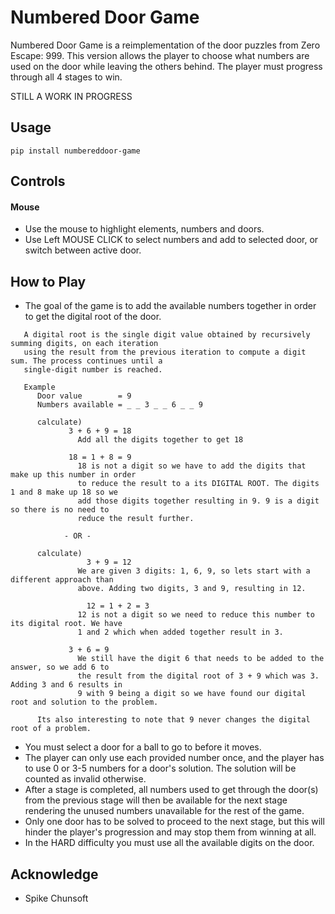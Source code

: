 # Numbered Door Game
Numbered Door Game is a reimplementation of the door puzzles from Zero Escape: 999. This version allows the player to choose what numbers are used on the door while leaving the others behind. The player must progress through all 4 stages to win.

STILL A WORK IN PROGRESS
 
## Usage
 ```
 pip install numbereddoor-game
 ```
 
## Controls
 
#### Mouse
 - Use the mouse to highlight elements, numbers and doors.
 - Use Left MOUSE CLICK to select numbers and add to selected door, or switch between active door.
  
## How to Play
 - The goal of the game is to add the available numbers together in order to get the digital root of the door.

```
   A digital root is the single digit value obtained by recursively summing digits, on each iteration
   using the result from the previous iteration to compute a digit sum. The process continues until a
   single-digit number is reached.
   
   Example
      Door value        = 9
      Numbers available = _ _ 3 _ _ 6 _ _ 9
	  
	  calculate) 
		     3 + 6 + 9 = 18
		       Add all the digits together to get 18
		     
	         18 = 1 + 8 = 9
		       18 is not a digit so we have to add the digits that make up this number in order 
		       to reduce the result to a its DIGITAL ROOT. The digits 1 and 8 make up 18 so we 
		       add those digits together resulting in 9. 9 is a digit so there is no need to 
		       reduce the result further.

			- OR -

	  calculate) 
	             3 + 9 = 12
		       We are given 3 digits: 1, 6, 9, so lets start with a different approach than 
		       above. Adding two digits, 3 and 9, resulting in 12.
		       
	             12 = 1 + 2 = 3
		       12 is not a digit so we need to reduce this number to its digital root. We have
		       1 and 2 which when added together result in 3.
		     
		     3 + 6 = 9
		       We still have the digit 6 that needs to be added to the answer, so we add 6 to
		       the result from the digital root of 3 + 9 which was 3. Adding 3 and 6 results in
		       9 with 9 being a digit so we have found our digital root and solution to the problem.
				 
	  Its also interesting to note that 9 never changes the digital root of a problem.
```
 
 - You must select a door for a ball to go to before it moves.
 - The player can only use each provided number once, and the player has to use 0 or 3-5 numbers for a door's solution. The solution will be counted as invalid otherwise.
 - After a stage is completed, all numbers used to get through the door(s) from the previous stage will then be available for the next stage rendering the unused numbers unavailable for the rest of the game.
 - Only one door has to be solved to proceed to the next stage, but this will hinder the player's progression and may stop them from winning at all.
 - In the HARD difficulty you must use all the available digits on the door.
 
## Acknowledge
 - Spike Chunsoft
 
